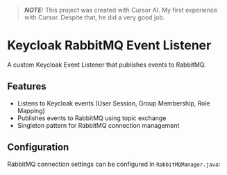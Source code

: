 > **_NOTE:_** This project was created with Cursor AI. My first experience with Cursor. Despite that, he did a very good job.
 
# Keycloak RabbitMQ Event Listener

A custom Keycloak Event Listener that publishes events to RabbitMQ.

## Features

- Listens to Keycloak events (User Session, Group Membership, Role Mapping)
- Publishes events to RabbitMQ using topic exchange
- Singleton pattern for RabbitMQ connection management

## Configuration

RabbitMQ connection settings can be configured in `RabbitMQManager.java`:
